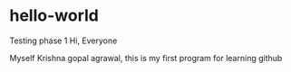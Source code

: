 # hello-world
Testing phase 1
Hi, Everyone


Myself Krishna gopal agrawal,
this is my first program for learning github

